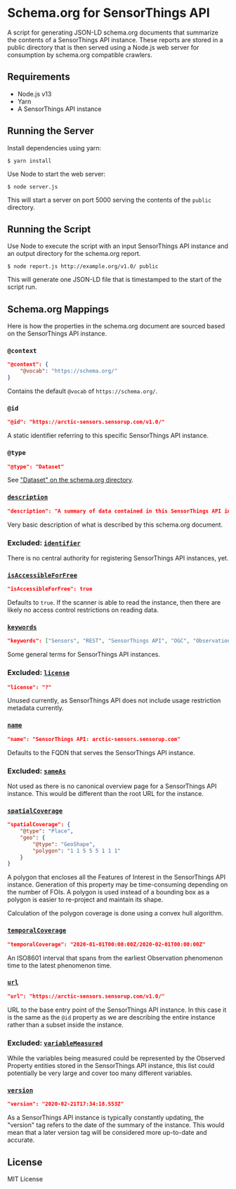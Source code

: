 # Schema.org for SensorThings API

A script for generating JSON-LD schema.org documents that summarize the contents of a SensorThings API instance. These reports are stored in a public directory that is then served using a Node.js web server for consumption by schema.org compatible crawlers.

## Requirements

* Node.js v13
* Yarn
* A SensorThings API instance

## Running the Server

Install dependencies using yarn:

```terminal
$ yarn install
```

Use Node to start the web server:

```terminal
$ node server.js
```

This will start a server on port 5000 serving the contents of the `public` directory.

## Running the Script

Use Node to execute the script with an input SensorThings API instance and an output directory for the schema.org report.

```terminal
$ node report.js http://example.org/v1.0/ public
```

This will generate one JSON-LD file that is timestamped to the start of the script run.

## Schema.org Mappings

Here is how the properties in the schema.org document are sourced based on the SensorThings API instance.

### `@context`

```json
"@context": {
    "@vocab": "https://schema.org/"
}
```

Contains the default `@vocab` of `https://schema.org/`.

### `@id`

```json
"@id": "https://arctic-sensors.sensorup.com/v1.0/"
```

A static identifier referring to this specific SensorThings API instance.

### `@type`

```json
"@type": "Dataset"
```

See ["Dataset" on the schema.org directory](https://schema.org/Dataset).

### [`description`](https://schema.org/description)

```json
"description": "A summary of data contained in this SensorThings API instance."
```

Very basic description of what is described by this schema.org document.

### Excluded: [`identifier`](https://schema.org/identifier)

There is no central authority for registering SensorThings API instances, yet.

### [`isAccessibleForFree`](https://schema.org/isAccessibleForFree)

```json
"isAccessibleForFree": true
```

Defaults to `true`. If the scanner is able to read the instance, then there are likely no access control restrictions on reading data.

### [`keywords`](https://schema.org/keywords)

```json
"keywords": ["Sensors", "REST", "SensorThings API", "OGC", "Observations", "Measurements"]
```

Some general terms for SensorThings API instances.

### Excluded: [`license`](https://schema.org/license)

```json
"license": "?"
```

Unused currently, as SensorThings API does not include usage restriction metadata currently.

### [`name`](https://schema.org/name)

```json
"name": "SensorThings API: arctic-sensors.sensorup.com"
```

Defaults to the FQDN that serves the SensorThings API instance.

### Excluded: [`sameAs`](https://schema.org/sameAs)

Not used as there is no canonical overview page for a SensorThings API instance. This would be different than the root URL for the instance.

### [`spatialCoverage`](https://schema.org/spatialCoverage)

```json
"spatialCoverage": {
    "@type": "Place",
    "geo": {
        "@type": "GeoShape",
        "polygon": "1 1 5 5 5 1 1 1"
    }
}
```

A polygon that encloses all the Features of Interest in the SensorThings API instance. Generation of this property may be time-consuming depending on the number of FOIs. A polygon is used instead of a bounding box as a polygon is easier to re-project and maintain its shape.

Calculation of the polygon coverage is done using a convex hull algorithm.

### [`temporalCoverage`](https://schema.org/temporalCoverage)

```json
"temporalCoverage": "2020-01-01T00:00:00Z/2020-02-01T00:00:00Z"
```

An ISO8601 interval that spans from the earliest Observation phenomenon time to the latest phenomenon time.

### [`url`](https://schema.org/url)

```json
"url": "https://arctic-sensors.sensorup.com/v1.0/"
```

URL to the base entry point of the SensorThings API instance. In this case it is the same as the `@id` property as we are describing the entire instance rather than a subset inside the instance.

### Excluded: [`variableMeasured`](https://schema.org/variableMeasured)

While the variables being measured could be represented by the Observed Property entities stored in the SensorThings API instance, this list could potentially be very large and cover too many different variables.

### [`version`](https://schema.org/version)

```json
"version": "2020-02-21T17:34:18.553Z"
```

As a SensorThings API instance is typically constantly updating, the "version" tag refers to the date of the summary of the instance. This would mean that a later version tag will be considered more up-to-date and accurate.

## License

MIT License

